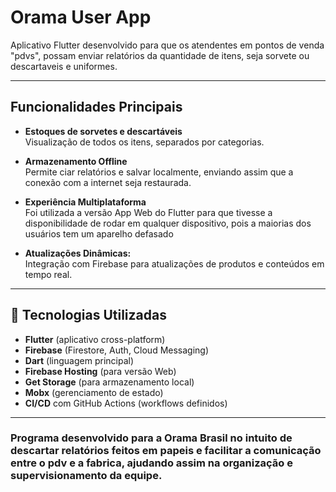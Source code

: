 # Orama User App

Aplicativo Flutter desenvolvido para que os atendentes em pontos de venda "pdvs", possam enviar relatórios da quantidade de itens, seja sorvete ou descartaveis e uniformes. 

---

## Funcionalidades Principais

- **Estoques de sorvetes e descartáveis**  
  Visualização de todos os itens, separados por categorias.

- **Armazenamento Offline**  
  Permite ciar relatórios e salvar localmente, enviando assim que a conexão com a internet seja restaurada.

- **Experiência Multiplataforma**  
  Foi utilizada a versão App Web do Flutter para que tivesse a disponibilidade de rodar em qualquer dispositivo, pois a maiorias dos usuários tem um aparelho defasado

- **Atualizações Dinâmicas:**  
  Integração com Firebase para atualizações de produtos e conteúdos em tempo real.

---

## 🚀 Tecnologias Utilizadas

- **Flutter** (aplicativo cross-platform)
- **Firebase** (Firestore, Auth, Cloud Messaging)
- **Dart** (linguagem principal)
- **Firebase Hosting** (para versão Web)
- **Get Storage** (para armazenamento local)
- **Mobx** (gerenciamento de estado)
- **CI/CD** com GitHub Actions (workflows definidos)

---

### Programa desenvolvido para a Orama Brasil no intuito de descartar relatórios feitos em papeis e facilitar a comunicação entre o pdv e a fabrica, ajudando assim na organização e supervisionamento da equipe.
